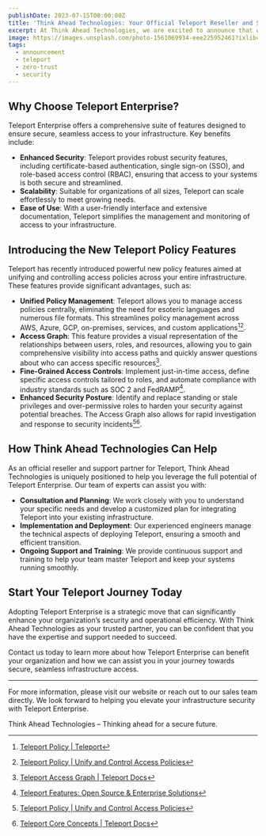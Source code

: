 ```yaml
---
publishDate: 2023-07-15T00:00:00Z
title: 'Think Ahead Technologies: Your Official Teleport Reseller and Support Partner'
excerpt: At Think Ahead Technologies, we are excited to announce that we are now an official reseller for Teleport, the leading platform for secure access to applications and infrastructure. This partnership allows us to offer unparalleled support to our clients as they adopt Teleport Enterprise, enhancing their security and operational efficiency.
image: https://images.unsplash.com/photo-1561069934-eee225952461?ixlib=rb-4.0.3&ixid=M3wxMjA3fDB8MHxwaG90by1wYWdlfHx8fGVufDB8fHx8fA%3D%3D&auto=format&fit=crop&w=2070&q=80
tags:
  - announcement
  - teleport
  - zero-trust
  - security
---
```


## Why Choose Teleport Enterprise?

Teleport Enterprise offers a comprehensive suite of features designed to ensure secure, seamless access to your infrastructure. Key benefits include:

- **Enhanced Security**: Teleport provides robust security features, including certificate-based authentication, single sign-on (SSO), and role-based access control (RBAC), ensuring that access to your systems is both secure and streamlined.
- **Scalability**: Suitable for organizations of all sizes, Teleport can scale effortlessly to meet growing needs.
- **Ease of Use**: With a user-friendly interface and extensive documentation, Teleport simplifies the management and monitoring of access to your infrastructure.

## Introducing the New Teleport Policy Features

Teleport has recently introduced powerful new policy features aimed at unifying and controlling access policies across your entire infrastructure. These features provide significant advantages, such as:

- **Unified Policy Management**: Teleport allows you to manage access policies centrally, eliminating the need for esoteric languages and numerous file formats. This streamlines policy management across AWS, Azure, GCP, on-premises, services, and custom applications[^1][^2].
- **Access Graph**: This feature provides a visual representation of the relationships between users, roles, and resources, allowing you to gain comprehensive visibility into access paths and quickly answer questions about who can access specific resources[^3].
- **Fine-Grained Access Controls**: Implement just-in-time access, define specific access controls tailored to roles, and automate compliance with industry standards such as SOC 2 and FedRAMP[^4].
- **Enhanced Security Posture**: Identify and replace standing or stale privileges and over-permissive roles to harden your security against potential breaches. The Access Graph also allows for rapid investigation and response to security incidents[^2][^5].

## How Think Ahead Technologies Can Help

As an official reseller and support partner for Teleport, Think Ahead Technologies is uniquely positioned to help you leverage the full potential of Teleport Enterprise. Our team of experts can assist you with:

- **Consultation and Planning**: We work closely with you to understand your specific needs and develop a customized plan for integrating Teleport into your existing infrastructure.
- **Implementation and Deployment**: Our experienced engineers manage the technical aspects of deploying Teleport, ensuring a smooth and efficient transition.
- **Ongoing Support and Training**: We provide continuous support and training to help your team master Teleport and keep your systems running smoothly.

## Start Your Teleport Journey Today

Adopting Teleport Enterprise is a strategic move that can significantly enhance your organization’s security and operational efficiency. With Think Ahead Technologies as your trusted partner, you can be confident that you have the expertise and support needed to succeed.

Contact us today to learn more about how Teleport Enterprise can benefit your organization and how we can assist you in your journey towards secure, seamless infrastructure access.

---

For more information, please visit our website or reach out to our sales team directly. We look forward to helping you elevate your infrastructure security with Teleport Enterprise.

Think Ahead Technologies – Thinking ahead for a secure future.

[^1]: [Teleport Policy | Teleport](https://goteleport.com/platform/policy/)
[^2]: [Teleport Policy | Unify and Control Access Policies](https://goteleport.com/blog/teleport-community-license/)
[^3]: [Teleport Access Graph | Teleport Docs](https://goteleport.com/docs/access-graph/)
[^4]: [Teleport Features: Open Source & Enterprise Solutions](https://goteleport.com/features/)
[^5]: [Teleport Core Concepts | Teleport Docs](https://goteleport.com/docs/core-concepts/)
